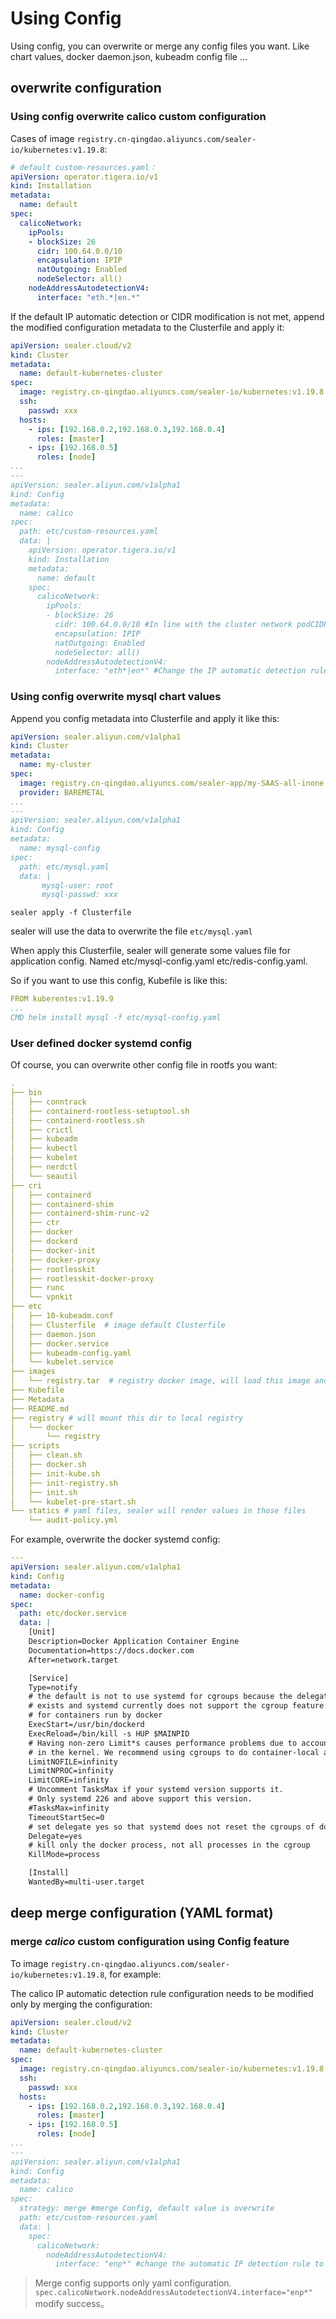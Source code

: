 # Using Config

Using config, you can overwrite or merge any config files you want. Like chart values, docker daemon.json, kubeadm config file ...

## overwrite configuration

### Using config overwrite calico custom configuration

Cases of image `registry.cn-qingdao.aliyuncs.com/sealer-io/kubernetes:v1.19.8`:

```yaml
# default custom-resources.yaml：
apiVersion: operator.tigera.io/v1
kind: Installation
metadata:
  name: default
spec:
  calicoNetwork:
    ipPools:
    - blockSize: 26
      cidr: 100.64.0.0/10
      encapsulation: IPIP
      natOutgoing: Enabled
      nodeSelector: all()
    nodeAddressAutodetectionV4:
      interface: "eth.*|en.*"
```

If the default IP automatic detection or CIDR modification is not met, append the modified configuration metadata to the Clusterfile and apply it:

```yaml
apiVersion: sealer.cloud/v2
kind: Cluster
metadata:
  name: default-kubernetes-cluster
spec:
  image: registry.cn-qingdao.aliyuncs.com/sealer-io/kubernetes:v1.19.8
  ssh:
    passwd: xxx
  hosts:
    - ips: [192.168.0.2,192.168.0.3,192.168.0.4]
      roles: [master]
    - ips: [192.168.0.5]
      roles: [node]
...
---
apiVersion: sealer.aliyun.com/v1alpha1
kind: Config
metadata:
  name: calico
spec:
  path: etc/custom-resources.yaml
  data: |
    apiVersion: operator.tigera.io/v1
    kind: Installation
    metadata:
      name: default
    spec:
      calicoNetwork:
        ipPools:
        - blockSize: 26
          cidr: 100.64.0.0/10 #In line with the cluster network podCIDR
          encapsulation: IPIP
          natOutgoing: Enabled
          nodeSelector: all()
        nodeAddressAutodetectionV4:
          interface: "eth*|en*" #Change the IP automatic detection rule to a correct one
```

### Using config overwrite mysql chart values

Append you config metadata into Clusterfile and apply it like this:

```yaml
apiVersion: sealer.aliyun.com/v1alpha1
kind: Cluster
metadata:
  name: my-cluster
spec:
  image: registry.cn-qingdao.aliyuncs.com/sealer-app/my-SAAS-all-inone:latest
  provider: BAREMETAL
...
---
apiVersion: sealer.aliyun.com/v1alpha1
kind: Config
metadata:
  name: mysql-config
spec:
  path: etc/mysql.yaml
  data: |
       mysql-user: root
       mysql-passwd: xxx
```

`sealer apply -f Clusterfile`

sealer will use the data to overwrite the file `etc/mysql.yaml`

When apply this Clusterfile, sealer will generate some values file for application config. Named etc/mysql-config.yaml etc/redis-config.yaml.

So if you want to use this config, Kubefile is like this:

```yaml
FROM kuberentes:v1.19.9
...
CMD helm install mysql -f etc/mysql-config.yaml
```

### User defined docker systemd config

Of course, you can overwrite other config file in rootfs you want:

```yaml
.
├── bin
│   ├── conntrack
│   ├── containerd-rootless-setuptool.sh
│   ├── containerd-rootless.sh
│   ├── crictl
│   ├── kubeadm
│   ├── kubectl
│   ├── kubelet
│   ├── nerdctl
│   └── seautil
├── cri
│   ├── containerd
│   ├── containerd-shim
│   ├── containerd-shim-runc-v2
│   ├── ctr
│   ├── docker
│   ├── dockerd
│   ├── docker-init
│   ├── docker-proxy
│   ├── rootlesskit
│   ├── rootlesskit-docker-proxy
│   ├── runc
│   └── vpnkit
├── etc
│   ├── 10-kubeadm.conf
│   ├── Clusterfile  # image default Clusterfile
│   ├── daemon.json
│   ├── docker.service
│   ├── kubeadm-config.yaml
│   └── kubelet.service
├── images
│   └── registry.tar  # registry docker image, will load this image and run a local registry in cluster
├── Kubefile
├── Metadata
├── README.md
├── registry # will mount this dir to local registry
│   └── docker
│       └── registry
├── scripts
│   ├── clean.sh
│   ├── docker.sh
│   ├── init-kube.sh
│   ├── init-registry.sh
│   ├── init.sh
│   └── kubelet-pre-start.sh
└── statics # yaml files, sealer will render values in those files
    └── audit-policy.yml
```

For example, overwrite the docker systemd config:

```yaml
---
apiVersion: sealer.aliyun.com/v1alpha1
kind: Config
metadata:
  name: docker-config
spec:
  path: etc/docker.service
  data: |
    [Unit]
    Description=Docker Application Container Engine
    Documentation=https://docs.docker.com
    After=network.target

    [Service]
    Type=notify
    # the default is not to use systemd for cgroups because the delegate issues still
    # exists and systemd currently does not support the cgroup feature set required
    # for containers run by docker
    ExecStart=/usr/bin/dockerd
    ExecReload=/bin/kill -s HUP $MAINPID
    # Having non-zero Limit*s causes performance problems due to accounting overhead
    # in the kernel. We recommend using cgroups to do container-local accounting.
    LimitNOFILE=infinity
    LimitNPROC=infinity
    LimitCORE=infinity
    # Uncomment TasksMax if your systemd version supports it.
    # Only systemd 226 and above support this version.
    #TasksMax=infinity
    TimeoutStartSec=0
    # set delegate yes so that systemd does not reset the cgroups of docker containers
    Delegate=yes
    # kill only the docker process, not all processes in the cgroup
    KillMode=process

    [Install]
    WantedBy=multi-user.target
```

## deep merge configuration (YAML format)

### merge *calico* custom configuration using Config feature

To image ` registry.cn-qingdao.aliyuncs.com/sealer-io/kubernetes:v1.19.8 `, for example:

The calico IP automatic detection rule configuration needs to be modified only by merging the configuration:

```yaml
apiVersion: sealer.cloud/v2
kind: Cluster
metadata:
  name: default-kubernetes-cluster
spec:
  image: registry.cn-qingdao.aliyuncs.com/sealer-io/kubernetes:v1.19.8
  ssh:
    passwd: xxx
  hosts:
    - ips: [192.168.0.2,192.168.0.3,192.168.0.4]
      roles: [master]
    - ips: [192.168.0.5]
      roles: [node]
...
---
apiVersion: sealer.aliyun.com/v1alpha1
kind: Config
metadata:
  name: calico
spec:
  strategy: merge #merge Config, default value is overwrite
  path: etc/custom-resources.yaml
  data: |
    spec:
      calicoNetwork:
        nodeAddressAutodetectionV4:
          interface: "enp*" #change the automatic IP detection rule to a matching rule
```

>  Merge config supports only yaml configuration.
> `spec.calicoNetwork.nodeAddressAutodetectionV4.interface="enp*"` modify success。